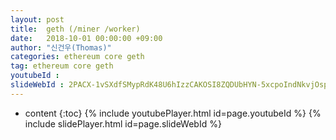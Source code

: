 ```yaml
---
layout: post
title:  geth (/miner /worker)
date:   2018-10-01 00:00:00 +09:00
author: "신건우(Thomas)"
categories: ethereum core geth
tag: ethereum core geth
youtubeId :
slideWebId : 2PACX-1vSXdfSMypRdK48U6hIzzCAKOSI8ZQDUbHYN-5xcpoIndNkvjOspnxVvnIgXw82_l8gkyKTBHNbEEUCc
---
```

* content
{:toc}
{% include youtubePlayer.html id=page.youtubeId %}
{% include slidePlayer.html id=page.slideWebId %}

